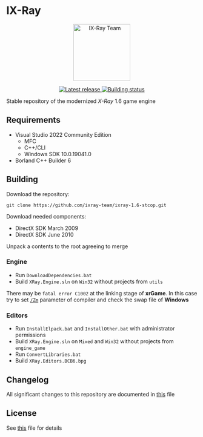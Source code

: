 # IX-Ray

<!-- markdownlint-disable MD033 -->
<div align="center">
  <p>
    <a href="https://github.com/ixray-team">
      <img src="https://github.com/ixray-team/ixray/raw/default/logo.png" alt="IX-Ray Team" width="150" height="150" />
    </a>
  </p>

  <p>
    <a href="https://github.com/ixray-team/ixray-1.6-stcop/releases/tag/r0.2">
      <img src="https://img.shields.io/github/v/release/ixray-team/ixray-1.6-stcop?include_prereleases" alt="Latest release" />
    </a>
    <a href="https://github.com/ixray-team/ixray-1.6-stcop/actions/workflows/building.yml">
      <img src="https://img.shields.io/github/workflow/status/ixray-team/ixray-1.6-stcop/Building" alt="Building status" />
    </a>
  </p>
</div>
<!-- markdownlint-enable MD033 -->

Stable repository of the modernized *X-Ray* 1.6 game engine

## Requirements

- Visual Studio 2022 Community Edition
  - MFC
  - C++/CLI
  - Windows SDK 10.0.19041.0
- Borland C++ Builder 6

## Building

Download the repository:

```console
git clone https://github.com/ixray-team/ixray-1.6-stcop.git
```

Download needed components:

- DirectX SDK March 2009
- DirectX SDK June 2010

Unpack a contents to the root agreeing to merge

### Engine

- Run `DownloadDependencies.bat`
- Build `XRay.Engine.sln` on `Win32` without projects from `utils`

There may be `fatal error C1002` at the linking stage of __xrGame__. In this case try to set [`/Zm`](https://docs.microsoft.com/en-us/cpp/build/reference/zm-specify-precompiled-header-memory-allocation-limit) parameter of compiler and check the swap file of __Windows__

### Editors

- Run `InstallElpack.bat` and `InstallOther.bat` with administrator permissions
- Build `XRay.Engine.sln` on `Mixed` and `Win32` without projects from `engine_game`
- Run `ConvertLibraries.bat`
- Build `XRay.Editors.BCB6.bpg`

## Changelog

All significant changes to this repository are documented in [this](CHANGELOG.md) file

## License

See [this](LICENSE.md) file for details

